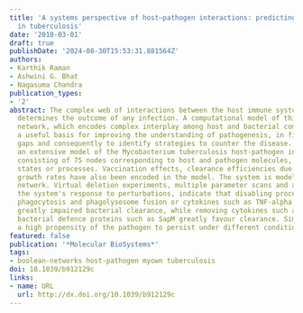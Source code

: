 ```yaml
---
title: 'A systems perspective of host–pathogen interactions: predicting disease outcome
  in tuberculosis'
date: '2010-03-01'
draft: true
publishDate: '2024-08-30T15:53:31.881564Z'
authors:
- Karthik Raman
- Ashwini G. Bhat
- Nagasuma Chandra
publication_types:
- '2'
abstract: The complex web of interactions between the host immune system and the pathogen
  determines the outcome of any infection. A computational model of this interaction
  network, which encodes complex interplay among host and bacterial components, forms
  a useful basis for improving the understanding of pathogenesis, in filling knowledge
  gaps and consequently to identify strategies to counter the disease. We have built
  an extensive model of the Mycobacterium tuberculosis host-pathogen interactome,
  consisting of 75 nodes corresponding to host and pathogen molecules, cells, cellular
  states or processes. Vaccination effects, clearance efficiencies due to drugs and
  growth rates have also been encoded in the model. The system is modelled as a Boolean
  network. Virtual deletion experiments, multiple parameter scans and analysis of
  the system's response to perturbations, indicate that disabling processes such as
  phagocytosis and phagolysosome fusion or cytokines such as TNF-alpha and IFN-gamma,
  greatly impaired bacterial clearance, while removing cytokines such as IL-10 alongside
  bacterial defence proteins such as SapM greatly favour clearance. Simulations indicate
  a high propensity of the pathogen to persist under different conditions.
featured: false
publication: '*Molecular BioSystems*'
tags:
- boolean-networks host-pathogen myown tuberculosis
doi: 10.1039/b912129c
links:
- name: URL
  url: http://dx.doi.org/10.1039/b912129c
---
```


